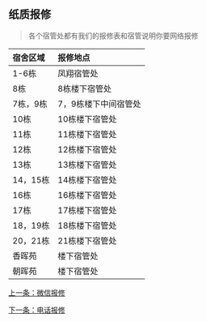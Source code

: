 ## 纸质报修
> 各个宿管处都有我们的报修表和宿管说明你要网络报修

宿舍区域  | 报修地点 
:---     | :---   
1-6栋    | 凤翔宿管处  
8栋      | 8栋楼下宿管处
7栋，9栋  | 7，9栋楼下中间宿管处
10栋     | 10栋楼下宿管处
11栋     | 11栋楼下宿管处
12栋     | 12栋楼下宿管处
13栋     | 13栋楼下宿管处
14，15栋 | 14栋楼下宿管处
16栋     | 16栋楼下宿管处
17栋     | 17栋楼下宿管处
18，19栋 | 18栋楼下宿管处
20，21栋 | 21栋楼下宿管处
香晖苑   | 楼下宿管处
朝晖苑   | 楼下宿管处

[上一条：微信报修](/repairGuide/wechat)

[下一条：电话报修](/repairGuide/phone)